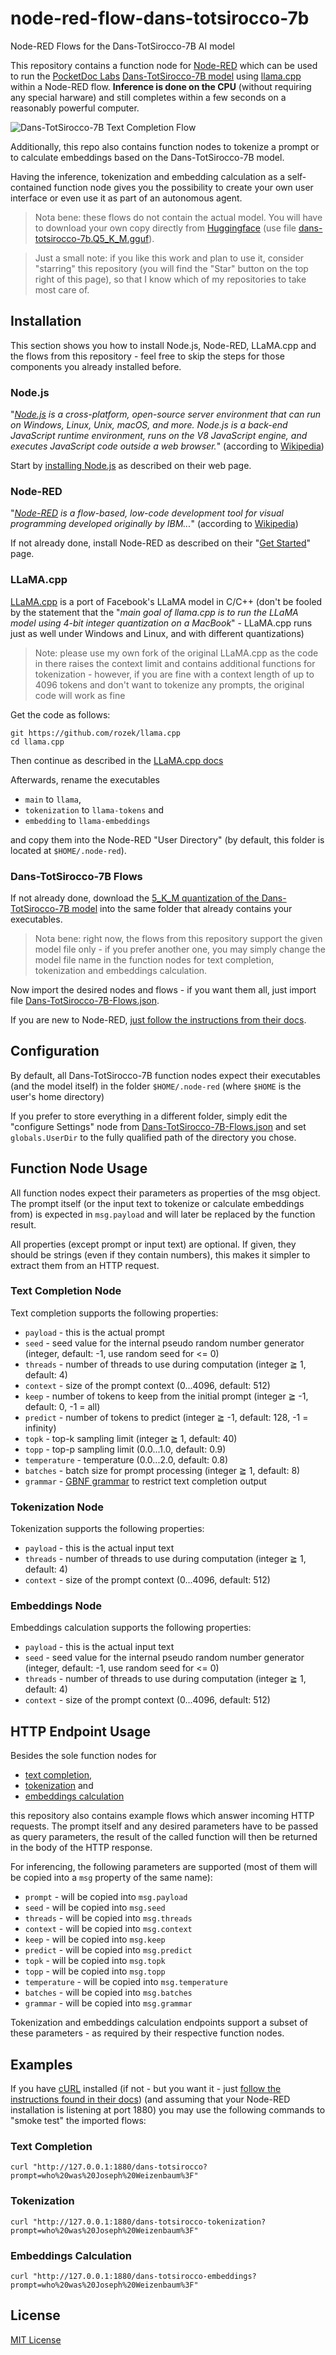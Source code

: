 # node-red-flow-dans-totsirocco-7b #

Node-RED Flows for the Dans-TotSirocco-7B AI model

This repository contains a function node for [Node-RED](https://nodered.org/) which can be used to run the [PocketDoc Labs](https://huggingface.co/PocketDoc) [Dans-TotSirocco-7B model](https://huggingface.co/PocketDoc/Dans-TotSirocco-7b/blob/main/README.md) using [llama.cpp](https://github.com/rozek/llama.cpp) within a Node-RED flow. **Inference is done on the CPU** (without requiring any special harware) and still completes within a few seconds on a reasonably powerful computer.

![Dans-TotSirocco-7B Text Completion Flow](./Dans-TotSirocco-7B-Completion-Flow.png)

Additionally, this repo also contains function nodes to tokenize a prompt or to calculate embeddings based on the Dans-TotSirocco-7B model.

Having the inference, tokenization and embedding calculation as a self-contained function node gives you the possibility to create your own user interface or even use it as part of an autonomous agent.

> Nota bene: these flows do not contain the actual model. You will have to download your own copy directly from [Huggingface](https://huggingface.co/TheBloke/Dans-TotSirocco-7B-GGUF) (use file [dans-totsirocco-7b.Q5_K_M.gguf](https://huggingface.co/TheBloke/Dans-TotSirocco-7B-GGUF/blob/main/dans-totsirocco-7b.Q5_K_M.gguf)).

> Just a small note: if you like this work and plan to use it, consider "starring" this repository (you will find the "Star" button on the top right of this page), so that I know which of my repositories to take most care of.

## Installation ##

This section shows you how to install Node.js, Node-RED, LLaMA.cpp and the flows from this repository - feel free to skip the steps for those components you already installed before.

### Node.js ###

"_[Node.js](https://nodejs.org/en) is a cross-platform, open-source server environment that can run on Windows, Linux, Unix, macOS, and more. Node.js is a back-end JavaScript runtime environment, runs on the V8 JavaScript engine, and executes JavaScript code outside a web browser._" (according to [Wikipedia](https://en.wikipedia.org/wiki/Node.js))

Start by [installing Node.js](https://nodejs.org/en) as described on their web page.

### Node-RED ###

"_[Node-RED](https://nodered.org/) is a flow-based, low-code development tool for visual programming developed originally by IBM..._" (according to [Wikipedia](https://en.wikipedia.org/wiki/Node-RED))

If not already done, install Node-RED as described on their "[Get Started](https://nodered.org/#get-started)" page.

### LLaMA.cpp ###

[LLaMA.cpp](https://github.com/ggerganov/llama.cpp) is a port of Facebook's LLaMA model in C/C++ (don't be fooled by the statement that the "_main goal of llama.cpp is to run the LLaMA model using 4-bit integer quantization on a MacBook_" - LLaMA.cpp runs just as well under Windows and Linux, and with different quantizations)

> Note: please use my own fork of the original LLaMA.cpp as the code in there raises the context limit and contains additional functions for tokenization - however, if you are fine with a context length of up to 4096 tokens and don't want to tokenize any prompts, the original code will work as fine

Get the code as follows:

```
git https://github.com/rozek/llama.cpp
cd llama.cpp
```

Then continue as described in the [LLaMA.cpp docs](https://github.com/rozek/llama.cpp#build)

Afterwards, rename the executables

* `main` to `llama`,
* `tokenization` to `llama-tokens` and
* `embedding` to `llama-embeddings`

and copy them into the Node-RED "User Directory" (by default, this folder is located at `$HOME/.node-red`).

### Dans-TotSirocco-7B Flows ###

If not already done, download the [5_K_M quantization of the Dans-TotSirocco-7B model](https://huggingface.co/TheBloke/Dans-TotSirocco-7B-GGUF/blob/main/dans-totsirocco-7b.Q5_K_M.gguf) into the same folder that already contains your executables.

> Nota bene: right now, the flows from this repository support the given model file only - if you prefer another one, you may simply change the model file name in the function nodes for text completion, tokenization and embeddings calculation.

Now import the desired nodes and flows - if you want them all, just import file [Dans-TotSirocco-7B-Flows.json](https://raw.githubusercontent.com/rozek/node-red-flow-dans-totsirocco-7b/master/Dans-TotSirocco-7B-Flows.json).

If you are new to Node-RED, [just follow the instructions from their docs](https://nodered.org/docs/user-guide/editor/workspace/import-export).

## Configuration ##

By default, all Dans-TotSirocco-7B function nodes expect their executables (and the model itself) in the folder `$HOME/.node-red` (where `$HOME` is the user's home directory)

If you prefer to store everything in a different folder, simply edit the "configure Settings" node from [Dans-TotSirocco-7B-Flows.json](https://raw.githubusercontent.com/rozek/node-red-flow-dans-totsirocco-7b/master/Dans-TotSirocco-7B-Flows.json) and set `globals.UserDir` to the fully qualified path of the directory you chose.

## Function Node Usage ##

All function nodes expect their parameters as properties of the msg object. The prompt itself (or the input text to tokenize or calculate embeddings from) is expected in `msg.payload` and will later be replaced by the function result.

All properties (except prompt or input text) are optional. If given, they should be strings (even if they contain numbers), this makes it simpler to extract them from an HTTP request.

### Text Completion Node ###

Text completion supports the following properties:

* `payload` - this is the actual prompt 
* `seed` - seed value for the internal pseudo random number generator (integer, default: -1, use random seed for <= 0)
* `threads` - number of threads to use during computation (integer ≧ 1, default: 4)
* `context` - size of the prompt context (0...4096, default: 512)
* `keep` - number of tokens to keep from the initial prompt (integer ≧ -1, default: 0, -1 = all)
* `predict` - number of tokens to predict (integer ≧ -1, default: 128, -1 = infinity)
* `topk` - top-k sampling limit (integer ≧ 1, default: 40)
* `topp` - top-p sampling limit (0.0...1.0, default: 0.9)
* `temperature` - temperature (0.0...2.0, default: 0.8)
* `batches` - batch size for prompt processing (integer ≧ 1, default: 8)
* `grammar` - [GBNF grammar](https://github.com/ggerganov/llama.cpp/blob/master/grammars/README.md) to restrict text completion output

### Tokenization Node ###

Tokenization supports the following properties:

* `payload` - this is the actual input text 
* `threads` - number of threads to use during computation (integer ≧ 1, default: 4)
* `context` - size of the prompt context (0...4096, default: 512)

### Embeddings Node ###

Embeddings calculation supports the following properties:

* `payload` - this is the actual input text  
* `seed` - seed value for the internal pseudo random number generator (integer, default: -1, use random seed for <= 0)
* `threads` - number of threads to use during computation (integer ≧ 1, default: 4)
* `context` - size of the prompt context (0...4096, default: 512)

## HTTP Endpoint Usage ##

Besides the sole function nodes for

* [text completion](https://raw.githubusercontent.com/rozek/node-red-flow-dans-totsirocco-7b/master/Dans-TotSirocco-7B-Completion-Function.json),
* [tokenization](https://raw.githubusercontent.com/rozek/node-red-flow-dans-totsirocco-7b/master/Dans-TotSirocco-7B-Tokenization-Function.json) and
* [embeddings calculation](https://raw.githubusercontent.com/rozek/node-red-flow-dans-totsirocco-7b/master/Dans-TotSirocco-7B-Embeddings-Function.json)

this repository also contains example flows which answer incoming HTTP requests. The prompt itself and any desired parameters have to be passed as query parameters, the result of the called function will then be returned in the body of the HTTP response.

For inferencing, the following parameters are supported (most of them will be copied into a `msg` property of the same name):

* `prompt` - will be copied into `msg.payload`
* `seed` - will be copied into `msg.seed`
* `threads` - will be copied into `msg.threads`
* `context` - will be copied into `msg.context`
* `keep` - will be copied into `msg.keep`
* `predict` - will be copied into `msg.predict`
* `topk` - will be copied into `msg.topk`
* `topp` - will be copied into `msg.topp`
* `temperature` - will be copied into `msg.temperature`
* `batches` - will be copied into `msg.batches`
* `grammar` - will be copied into `msg.grammar`

Tokenization and embeddings calculation endpoints support a subset of these parameters - as required by their respective function nodes.

## Examples ##

If you have [cURL](https://curl.se/) installed (if not - but you want it - just [follow the instructions found in their docs](https://everything.curl.dev/get)) (and assuming that your Node-RED installation is listening at port 1880) you may use the following commands to "smoke test" the imported flows:

### Text Completion ###

```
curl "http://127.0.0.1:1880/dans-totsirocco?prompt=who%20was%20Joseph%20Weizenbaum%3F"
```

### Tokenization ###

```
curl "http://127.0.0.1:1880/dans-totsirocco-tokenization?prompt=who%20was%20Joseph%20Weizenbaum%3F"
```

### Embeddings Calculation ###

```
curl "http://127.0.0.1:1880/dans-totsirocco-embeddings?prompt=who%20was%20Joseph%20Weizenbaum%3F"
```

## License ##

[MIT License](LICENSE.md)
